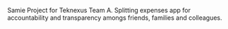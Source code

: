 Samie Project for Teknexus Team A. Splitting expenses app for accountability and transparency amongs friends, families and colleagues.
